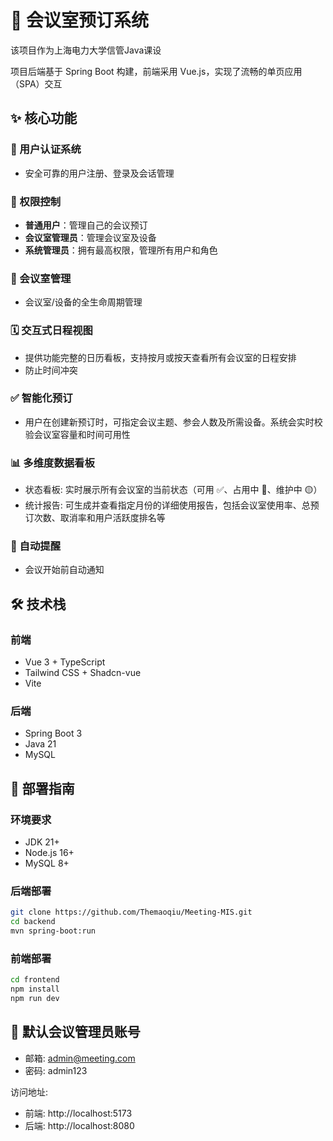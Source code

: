 # 📅 会议室预订系统

该项目作为上海电力大学信管Java课设

项目后端基于 Spring Boot 构建，前端采用 Vue.js，实现了流畅的单页应用（SPA）交互

## ✨ 核心功能

### 👤 用户认证系统
- 安全可靠的用户注册、登录及会话管理

### 🔐 权限控制
- **普通用户**：管理自己的会议预订
- **会议室管理员**：管理会议室及设备
- **系统管理员**：拥有最高权限，管理所有用户和角色

### 🏢 会议室管理
- 会议室/设备的全生命周期管理

### 🗓️ 交互式日程视图
- 提供功能完整的日历看板，支持按月或按天查看所有会议室的日程安排
- 防止时间冲突

### ✅ 智能化预订
- 用户在创建新预订时，可指定会议主题、参会人数及所需设备。系统会实时校验会议室容量和时间可用性

### 📊 多维度数据看板
- 状态看板: 实时展示所有会议室的当前状态（可用 ✅、占用中 🔴、维护中 🟡）
- 统计报告: 可生成并查看指定月份的详细使用报告，包括会议室使用率、总预订次数、取消率和用户活跃度排名等

### 🔔 自动提醒
- 会议开始前自动通知

## 🛠️ 技术栈

### 前端
- Vue 3 + TypeScript
- Tailwind CSS + Shadcn-vue
- Vite

### 后端
- Spring Boot 3
- Java 21
- MySQL

## 🚀 部署指南

### 环境要求
- JDK 21+
- Node.js 16+
- MySQL 8+

### 后端部署
```bash
git clone https://github.com/Themaoqiu/Meeting-MIS.git
cd backend
mvn spring-boot:run
```

### 前端部署
```bash
cd frontend
npm install
npm run dev
```

## 🔑 默认会议管理员账号
- 邮箱: admin@meeting.com  
- 密码: admin123

访问地址:
- 前端: http://localhost:5173
- 后端: http://localhost:8080